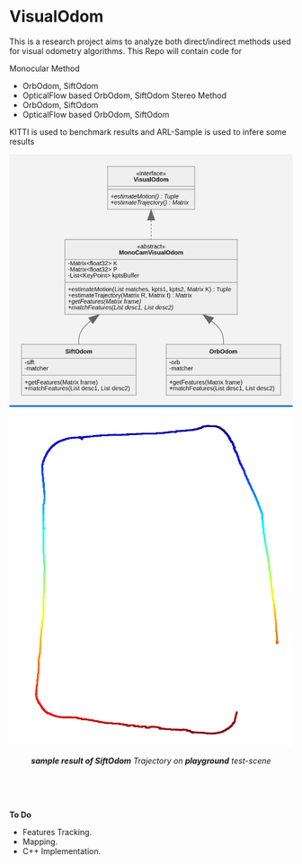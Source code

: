 # VisualOdom
This is a research project aims to analyze both direct/indirect methods used for visual odometry algorithms.
This Repo will contain code for

Monocular Method
- OrbOdom, SiftOdom
- OpticalFlow based OrbOdom, SiftOdom
Stereo Method
- OrbOdom, SiftOdom
- OpticalFlow based OrbOdom, SiftOdom

KITTI is used to benchmark results and ARL-Sample is used to infere some results


![architecture UML](./assets/arch.png)
![trajectory estimated by OrbOdom](./assets/trajectory.png)

<p align='center'><i><b>sample result of SiftOdom</b> Trajectory on <b>playground</b> test-scene</i></p>


<br><br><br>

**To Do**

- Features Tracking.
- Mapping.
- C++ Implementation.

